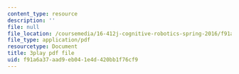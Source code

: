 ```yaml
---
content_type: resource
description: ''
file: null
file_location: /coursemedia/16-412j-cognitive-robotics-spring-2016/f91a6a37aad9eb041e4d420bb1f76cf9_4u9W1xOuts.pdf
file_type: application/pdf
resourcetype: Document
title: 3play pdf file
uid: f91a6a37-aad9-eb04-1e4d-420bb1f76cf9
---
```

